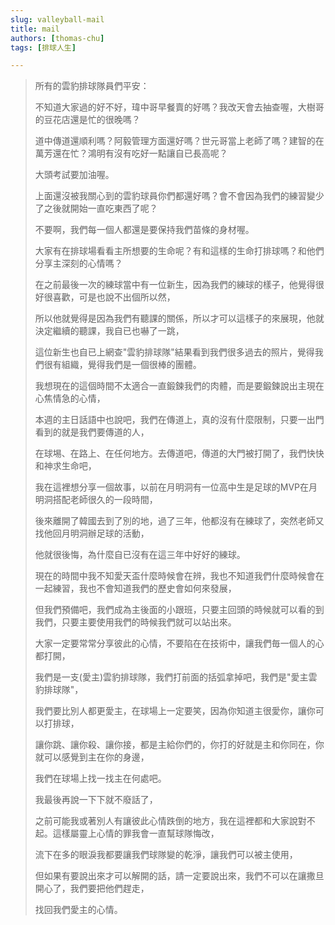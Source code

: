 ```yaml
---
slug: valleyball-mail
title: mail
authors: [thomas-chu]
tags: [排球人生]

---
```




> 所有的雲豹排球隊員們平安：
>
> 不知道大家過的好不好，瑋中哥早餐賣的好嗎？我改天會去抽查喔，大樹哥的豆花店還是忙的很晚嗎？ 
> 
> 道中傳道還順利嗎？阿毅管理方面還好嗎？世元哥當上老師了嗎？建智的在萬芳還在忙？鴻明有沒有吃好一點讓自已長高呢？
> 
> 大頭考試要加油喔。
> 
> 上面還沒被我關心到的雲豹球員你們都還好嗎？會不會因為我們的練習變少了之後就開始一直吃東西了呢？
> 
> 不要啊，我們每一個人都還是要保持我們苗條的身材喔。
> 
> 
> 
> 大家有在排球場看看主所想要的生命呢？有和這樣的生命打排球嗎？和他們分享主深刻的心情嗎？
> 
> 在之前最後一次的練球當中有一位新生，因為我們的練球的樣子，他覺得很好很喜歡，可是也說不出個所以然，
> 
> 所以他就覺得是因為我們有聽課的關係，所以才可以這樣子的來展現，他就決定繼續的聽課，我自已也嚇了一跳，
> 
> 這位新生也自已上網查"雲豹排球隊"結果看到我們很多過去的照片，覺得我們很有組織，覺得我們是一個很棒的團體。
> 
> 
> 
> 我想現在的這個時間不太適合一直鍛鍊我們的肉體，而是要鍛鍊說出主現在心焦情急的心情，
> 
> 本週的主日話語中也說吧，我們在傳道上，真的沒有什麼限制，只要一出門看到的就是我們要傳道的人，
> 
> 在球埸、在路上、在任何地方。去傳道吧，傳道的大門被打開了，我們快快和神求生命吧，
> 
>  
> 
> 我在這裡想分享一個故事，以前在月明洞有一位高中生是足球的MVP在月明洞搭配老師很久的一段時間，
> 
> 後來離開了韓國去到了別的地，過了三年，他都沒有在練球了，突然老師又找他回月明洞辦足球的活動，
> 
> 他就很後悔，為什麼自已沒有在這三年中好好的練球。
> 
>   
> 
> 現在的時間中我不知愛天盃什麼時候會在辨，我也不知道我們什麼時候會在一起練習，我也不會知道我們的歷史會如何來發展，
> 
> 但我們預備吧，我們成為主後面的小跟班，只要主回頭的時候就可以看的到我們，只要主要使用我們的時候我們就可以站出來。
> 
>  
> 
> 大家一定要常常分享彼此的心情，不要陷在在技術中，讓我們毎一個人的心都打開，
> 
> 我們是一支(愛主)雲豹排球隊，我們打前面的括弧拿掉吧，我們是"愛主雲豹排球隊"，
> 
> 我們要比別人都更愛主，在球場上一定要笑，因為你知道主很愛你，讓你可以打排球，
> 
> 讓你跳、讓你殺、讓你接，都是主給你們的，你打的好就是主和你同在，你就可以感覺到主在你的身邊，
> 
> 我們在球場上找一找主在何處吧。
> 
> 
> 
> 我最後再說一下下就不廢話了，
> 
> 
> 
> 之前可能我或著別人有讓彼此心情跌倒的地方，我在這裡都和大家說對不起。這樣屬靈上心情的罪我會一直幫球隊悔改，
> 
> 流下在多的眼淚我都要讓我們球隊變的乾淨，讓我們可以被主使用，
> 
> 但如果有要說出來才可以解開的話，請一定要說出來，我們不可以在讓撒旦開心了，我們要把他們趕走，
> 
> 找回我們愛主的心情。